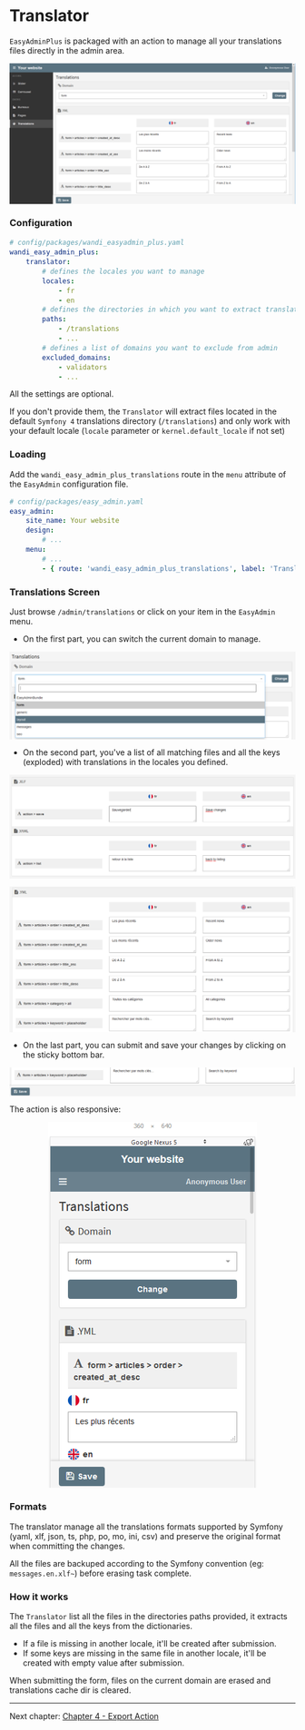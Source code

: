 # Translator

`EasyAdminPlus` is packaged with an action to manage all your translations files directly in the admin area.

<p align="center">
    <img src="images/translations-desktop.png" align="center" alt="Translations Desktop" />
</p>

### Configuration

```yaml
# config/packages/wandi_easyadmin_plus.yaml
wandi_easy_admin_plus:
    translator:
        # defines the locales you want to manage
        locales:
            - fr
            - en
        # defines the directories in which you want to extract translations files
        paths:
            - /translations
            - ...
        # defines a list of domains you want to exclude from admin
        excluded_domains:
            - validators
            - ...
```

All the settings are optional.

If you don't provide them, the `Translator` will extract files located in the default `Symfony 4` translations directory (`/translations`) and only work with your default locale (`locale` parameter or `kernel.default_locale` if not set)

### Loading

Add the `wandi_easy_admin_plus_translations` route in the `menu` attribute of the `EasyAdmin` configuration file.

```yaml
# config/packages/easy_admin.yaml
easy_admin:
    site_name: Your website
    design:
        # ...
    menu:
        # ...
        - { route: 'wandi_easy_admin_plus_translations', label: 'Translations', icon: 'globe' }
```

### Translations Screen

Just browse `/admin/translations` or click on your item in the `EasyAdmin` menu.

* On the first part, you can switch the current domain to manage.

<p align="center">
    <img src="images/translations-desktop-domains.png" align="center" alt="Translations Domains" />
</p>

* On the second part, you've a list of all matching files and all the keys (exploded) with translations in the locales you defined.

<p align="center">
    <img src="images/translations-desktop-translations-files.png" align="center" alt="Translations files, keys & values" />
</p>

<p align="center">
    <img src="images/translations-desktop-translations.png" align="center" alt="Translations files, keys & values" />
</p>

* On the last part, you can submit and save your changes by clicking on the sticky bottom bar.

<p align="center">
    <img src="images/translations-desktop-save.png" align="center" alt="Translations Save" />
</p>

The action is also responsive:

<p align="center">
    <img src="images/translations-mobile.png" align="center" alt="Translations Mobile" />
</p>

### Formats

The translator manage all the translations formats supported by Symfony (yaml, xlf, json, ts, php, po, mo, ini, csv) and preserve the original format when committing the changes.

All the files are backuped according to the Symfony convention (eg: `messages.en.xlf~`) before erasing task complete.

### How it works

The `Translator` list all the files in the directories paths provided, it extracts all the files and all the keys from the dictionaries.

- If a file is missing in another locale, it'll be created after submission.
- If some keys are missing in the same file in another locale, it'll be created with empty value after submission.

When submitting the form, files on the current domain are erased and translations cache dir is cleared.

----------

Next chapter: [Chapter 4 - Export Action](chapter-4.md)